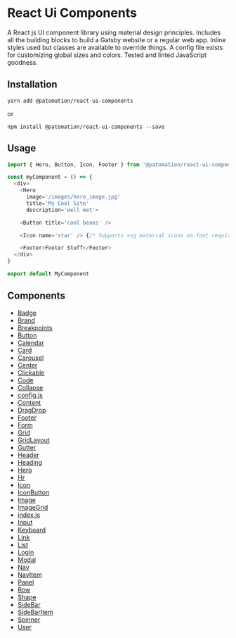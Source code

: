 
# React Ui Components

A React js UI component library using material design principles.
Includes all the building blocks to build a Gatsby website or a regular web app.
Inline styles used but classes are available to override things.
A config file exists for customizing global sizes and colors.
Tested and linted JavaScript goodness.

## Installation
```
yarn add @patomation/react-ui-components
```
or
```
npm install @patomation/react-ui-components --save
```

## Usage

```javascript
import { Hero, Button, Icon, Footer } from '@patomation/react-ui-components'

const myComponent = () => {
  <div>
    <Hero
      image='/images/hero_image.jpg'
      title='My Cool Site'
      description='well met'>

    <Button title='cool beans' />

    <Icon name='star' /> {/* Supports svg material icons no font required */}

    <Footer>Footer Stuff</Footer>
  </div>
}

export default MyComponent

```


## Components
 - [Badge](src/Badge/doc.md)
 - [Brand](src/Brand/doc.md)
 - [Breakpoints](src/Breakpoints/doc.md)
 - [Button](src/Button/doc.md)
 - [Calendar](src/Calendar/doc.md)
 - [Card](src/Card/doc.md)
 - [Carousel](src/Carousel/doc.md)
 - [Center](src/Center/doc.md)
 - [Clickable](src/Clickable/doc.md)
 - [Code](src/Code/doc.md)
 - [Collapse](src/Collapse/doc.md)
 - [config.js](src/config.js/doc.md)
 - [Content](src/Content/doc.md)
 - [DragDrop](src/DragDrop/doc.md)
 - [Footer](src/Footer/doc.md)
 - [Form](src/Form/doc.md)
 - [Grid](src/Grid/doc.md)
 - [GridLayout](src/GridLayout/doc.md)
 - [Gutter](src/Gutter/doc.md)
 - [Header](src/Header/doc.md)
 - [Heading](src/Heading/doc.md)
 - [Hero](src/Hero/doc.md)
 - [Hr](src/Hr/doc.md)
 - [Icon](src/Icon/doc.md)
 - [IconButton](src/IconButton/doc.md)
 - [Image](src/Image/doc.md)
 - [ImageGrid](src/ImageGrid/doc.md)
 - [index.js](src/index.js/doc.md)
 - [Input](src/Input/doc.md)
 - [Keyboard](src/Keyboard/doc.md)
 - [Link](src/Link/doc.md)
 - [List](src/List/doc.md)
 - [Login](src/Login/doc.md)
 - [Modal](src/Modal/doc.md)
 - [Nav](src/Nav/doc.md)
 - [NavItem](src/NavItem/doc.md)
 - [Panel](src/Panel/doc.md)
 - [Row](src/Row/doc.md)
 - [Shape](src/Shape/doc.md)
 - [SideBar](src/SideBar/doc.md)
 - [SideBarItem](src/SideBarItem/doc.md)
 - [Spinner](src/Spinner/doc.md)
 - [User](src/User/doc.md)
